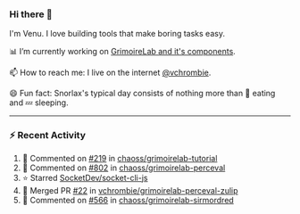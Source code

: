 ### Hi there 👋

I'm Venu. I love building tools that make boring tasks easy.

📊 I’m currently working on [GrimoireLab and it's components](https://chaoss.github.io/grimoirelab).

📫 How to reach me: I live on the internet [@vchrombie](https://www.google.co.in/search?q=vchrombie).

😄 Fun fact: Snorlax's typical day consists of nothing more than :doughnut: eating and :zzz: sleeping.

---

### :zap: Recent Activity

<!--RECENT_ACTIVITY:start-->
1. 💬 Commented on [#219](https://github.com/chaoss/grimoirelab-tutorial/pull/219#issuecomment-1351564140) in [chaoss/grimoirelab-tutorial](https://github.com/chaoss/grimoirelab-tutorial)
2. 💬 Commented on [#802](https://github.com/chaoss/grimoirelab-perceval/issues/802#issuecomment-1332795531) in [chaoss/grimoirelab-perceval](https://github.com/chaoss/grimoirelab-perceval)
3. ⭐ Starred [SocketDev/socket-cli-js](https://github.com/SocketDev/socket-cli-js)
4. 🎉 Merged PR [#22](https://github.com/vchrombie/grimoirelab-perceval-zulip/pull/22) in [vchrombie/grimoirelab-perceval-zulip](https://github.com/vchrombie/grimoirelab-perceval-zulip)
5. 💬 Commented on [#566](https://github.com/chaoss/grimoirelab-sirmordred/pull/566#issuecomment-1298006263) in [chaoss/grimoirelab-sirmordred](https://github.com/chaoss/grimoirelab-sirmordred)
<!--RECENT_ACTIVITY:end-->

<!--
**vchrombie/vchrombie** is a ✨ _special_ ✨ repository because its `README.md` (this file) appears on your GitHub profile.

Here are some ideas to get you started:

- 🔭 I’m currently working on ...
- 🌱 I’m currently learning ...
- 👯 I’m looking to collaborate on ...
- 🤔 I’m looking for help with ...
- 💬 Ask me about ...
- 📫 How to reach me: ...
- 😄 Pronouns: ...
- ⚡ Fun fact: ...
-->
